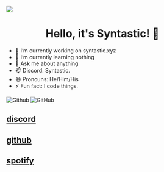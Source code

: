 ![](https://komarev.com/ghpvc/?username=syntast1c&color=lightgrey)
<h1 align="center">Hello, it's Syntastic! 👋</h1>

- 🔭 I’m currently working on syntastic.xyz
- 🌱 I’m currently learning nothing
- 💬 Ask me about anything
- 📫 Discord: Syntastic.
- 😄 Pronouns: He/Him/His
- ⚡ Fun fact: I code things.

<img src="https://github-readme-stats.vercel.app/api/top-langs/?username=kritika-pattalam&layout=compact" alt="Github"> <img src="https://github-readme-stats.vercel.app/api?username=syntast1c&show_icons=true&theme=gotham" alt="GitHub">
  <h2 onclick="window.location.href='https://discord.com/users/1058866075095289906';"><u>discord</u></h2>
  <h2 onclick="window.location.href='https://github.com/syntast1c';"><u>github</u></h2> 
  <h2 onclick="window.location.href='https://open.spotify.com/user/31htsy2spvyfjldjyzrlemwvgso4';"><u>spotify</u></h2> 
